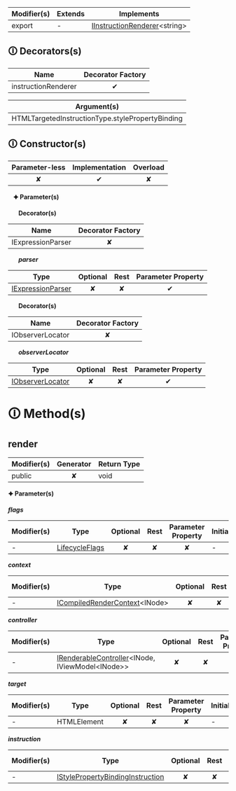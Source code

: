 | Modifier(s)                            | Extends                      | Implements                                    |
|----------------------------------------|------------------------------|-----------------------------------------------|
| export | - | [IInstructionRenderer](https://hamedfathi.gitbook.io/aurelia-2-doc-api/runtime/interface/renderer/iinstructionrenderer)&lt;string&gt; |

## &#128712; Decorators(s)

| Name       | Decorator Factory                        |
|------------|:----------------------------------------:|
| instructionRenderer | ✔  |

| Argument(s)                                           |
|-------------------------------------------------------|
| HTMLTargetedInstructionType.stylePropertyBinding  |

## &#128712; Constructor(s)

| Parameter-less                         | Implementation                          | Overload                          |
|:--------------------------------------:|:---------------------------------------:|:---------------------------------:|
| ✘ | ✔ | ✘ |

&nbsp;&nbsp; **&#128966; Parameter(s)**

&nbsp;&nbsp;&nbsp;&nbsp;&nbsp; **Decorator(s)**

| Name       | Decorator Factory                        |
|------------|:----------------------------------------:|
| IExpressionParser | ✘  |

&nbsp;&nbsp;&nbsp;&nbsp;&nbsp; _**parser**_

| Type                        | Optional                           | Rest                          | Parameter Property                          |
|-----------------------------|:----------------------------------:|:-----------------------------:|:-------------------------------------------:|
| [IExpressionParser](https://hamedfathi.gitbook.io/aurelia-2-doc-api/runtime/binding/interface/expression-parser/iexpressionparser) | ✘  | ✘ | ✔ |

&nbsp;&nbsp;&nbsp;&nbsp;&nbsp; **Decorator(s)**

| Name       | Decorator Factory                        |
|------------|:----------------------------------------:|
| IObserverLocator | ✘  |

&nbsp;&nbsp;&nbsp;&nbsp;&nbsp; _**observerLocator**_

| Type                        | Optional                           | Rest                          | Parameter Property                          |
|-----------------------------|:----------------------------------:|:-----------------------------:|:-------------------------------------------:|
| [IObserverLocator](https://hamedfathi.gitbook.io/aurelia-2-doc-api/runtime/observation/interface/observer-locator/iobserverlocator) | ✘  | ✘ | ✔ |

# &#128712; Method(s)

## render

| Modifier(s)                              | Generator                          | Return Type                       |
|------------------------------------------|:----------------------------------:|-----------------------------------|
| public | ✘ | void |

**&#128966; Parameter(s)**

_**flags**_

| Modifier(s)                              | Type                        | Optional                           | Rest                          | Parameter Property                          | Initializer                       |
|------------------------------------------|-----------------------------|:----------------------------------:|:-----------------------------:|:-------------------------------------------:|-----------------------------------|
| - | [LifecycleFlags](https://hamedfathi.gitbook.io/aurelia-2-doc-api/runtime/enum/flags/lifecycleflags) | ✘  | ✘ | ✘ | - |

_**context**_

| Modifier(s)                              | Type                        | Optional                           | Rest                          | Parameter Property                          | Initializer                       |
|------------------------------------------|-----------------------------|:----------------------------------:|:-----------------------------:|:-------------------------------------------:|-----------------------------------|
| - | [ICompiledRenderContext](https://hamedfathi.gitbook.io/aurelia-2-doc-api/runtime/templating/interface/render-context/icompiledrendercontext)&lt;INode&gt; | ✘  | ✘ | ✘ | - |

_**controller**_

| Modifier(s)                              | Type                        | Optional                           | Rest                          | Parameter Property                          | Initializer                       |
|------------------------------------------|-----------------------------|:----------------------------------:|:-----------------------------:|:-------------------------------------------:|-----------------------------------|
| - | [IRenderableController](https://hamedfathi.gitbook.io/aurelia-2-doc-api/runtime/interface/lifecycle/irenderablecontroller)&lt;INode, IViewModel&lt;INode&gt;&gt; | ✘  | ✘ | ✘ | - |

_**target**_

| Modifier(s)                              | Type                        | Optional                           | Rest                          | Parameter Property                          | Initializer                       |
|------------------------------------------|-----------------------------|:----------------------------------:|:-----------------------------:|:-------------------------------------------:|-----------------------------------|
| - | HTMLElement | ✘  | ✘ | ✘ | - |

_**instruction**_

| Modifier(s)                              | Type                        | Optional                           | Rest                          | Parameter Property                          | Initializer                       |
|------------------------------------------|-----------------------------|:----------------------------------:|:-----------------------------:|:-------------------------------------------:|-----------------------------------|
| - | [IStylePropertyBindingInstruction](https://hamedfathi.gitbook.io/aurelia-2-doc-api/runtime-html/interface/definitions/istylepropertybindinginstruction) | ✘  | ✘ | ✘ | - |
